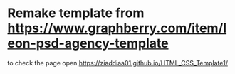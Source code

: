 # Remake template from https://www.graphberry.com/item/leon-psd-agency-template
to check the page open https://ziaddiaa01.github.io/HTML_CSS_Template1/
